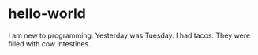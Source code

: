 # hello-world
I am new to programming.
Yesterday was Tuesday. I had tacos. They were filled with cow intestines.
